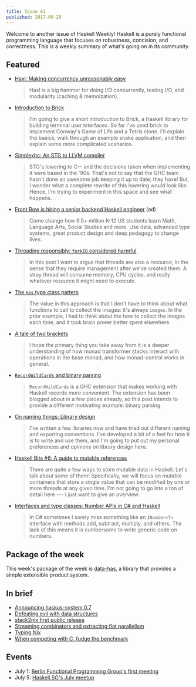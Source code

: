 ```yaml
---
title: Issue 61
published: 2017-06-29
---
```


Welcome to another issue of Haskell Weekly!
Haskell is a purely functional programming language that focuses on robustness, concision, and correctness.
This is a weekly summary of what's going on in its community.

## Featured

-   [Haxl: Making concurrency unreasonably easy](http://events.techcast.com/bigtechday10/Garmisch-1345/)

    > Haxl is a big hammer for doing I/O concurrently, testing I/O, and modularity (caching & memoization).

-   [Introduction to Brick](https://samtay.github.io/articles/brick.html)

    > I'm going to give a short introduction to Brick, a Haskell library for building terminal user interfaces. So far I've used brick to implement Conway's Game of Life and a Tetris clone. I'll explain the basics, walk through an example snake application, and then explain some more complicated scenarios.

-   [Simplexhc: An STG to LLVM compiler](https://pixel-druid.com/blog/announcing-simplexhc/)

    > STG's lowering to C-- and the decisions taken when implementing it were based in the '90s. That's not to say that the GHC team hasn't done an awesome job keeping it up to date; they have! But, I wonder what a complete rewrite of this lowering would look like. Hence, I'm trying to experiment in this space and see what happens.

-   [Front Row is hiring a senior backend Haskell engineer](https://frontrow.workable.com/j/463B843754) (ad)

    > Come change how 6.5+ million K-12 US students learn Math, Language Arts, Social Studies and more. Use data, advanced type systems, great product design and deep pedagogy to change lives.

-   [Threading responsibly: `forkIO` considered harmful](http://mazzo.li/posts/threads-resources.html)

    > In this post I want to argue that threads are also a resource, in the sense that they require management after we've created them. A stray thread will consume memory, CPU cycles, and really whatever resource it might need to execute.

-   [The `Has` type class pattern](https://medium.com/@jonathangfischoff/the-has-type-class-pattern-ca12adab70ae)

    > The value in this approach is that I don't have to think about what functions to call to collect the images: it's always `images`. In the prior example, I had to think about the how to collect the images each time, and it took brain power better spent elsewhere.

-   [A tale of two brackets](https://www.fpcomplete.com/blog/2017/06/tale-of-two-brackets)

    > I hope the primary thing you take away from it is a deeper understanding of how monad transformer stacks interact with operations in the base monad, and how monad-control works in general.

-   [`RecordWildCards` and binary parsing](https://jship.github.io/posts/2017-06-24-record-wildcards-and-binary-parsing.html)

    > `RecordWildCards` is a GHC extension that makes working with Haskell records more convenient. The extension has been blogged about in a few places already, so this post intends to provide a different motivating example: binary parsing.

-   [On naming things: Library design](http://www.parsonsmatt.org/2017/06/23/on_naming_things.html)

    > I've written a few libraries now and have tried out different naming and exporting conventions. I've developed a bit of a feel for how it is to write and use them, and I'm going to put out my personal preferences and opinions on library design here.

-   [Haskell Bits #6: A guide to mutable references](http://www.kovach.me/posts/2017-06-22-mutable-references.html)

    > There are quite a few ways to store mutable data in Haskell. Let's talk about some of them! Specifically, we will focus on mutable containers that store a single value that can be modified by one or more threads at any given time. I'm not going to go into a ton of detail here --- I just want to give an overview.

-   [Interfaces and type classes: Number APIs in C# and Haskell](https://mzabani.wordpress.com/2017/06/22/interfaces-and-typeclasses-number-apis-in-c-and-haskell/)

    > In C# sometimes I sorely miss something like an `INumber<T>` interface with methods add, subtract, multiply, and others. The lack of this means it is cumbersome to write generic code on numbers.

## Package of the week

This week's package of the week is [data-has](https://www.stackage.org/lts-8.20/package/data-has-0.2.1.0),
a library that provides a simple extensible product system.

## In brief

-   [Announcing haskus-system 0.7](http://hsyl20.fr/home/posts/2017-06-29-announcing-haskussystem-07.html)
-   [Defeating evil with data structures](https://mmhaskell.com/blog/2017/6/26/fun-with-data-structures)
-   [stack2nix first public release](https://mailman.science.uu.nl/pipermail/nix-dev/2017-June/024011.html)
-   [Streaming combinators and extracting flat parallelism](https://futhark-lang.org/blog/2017-06-25-futhark-at-pldi.html)
-   [Typing Nix](https://www.tweag.io/posts/2017-05-23-typing-nix.html)
-   [When competing with C, fudge the benchmark](https://medium.com/@n0mad/when-competing-with-c-fudge-the-benchmark-16d3a91b437c)

## Events

-   July 1: [Berlin Functional Programming Group's first meeting](https://www.meetup.com/Berlin-Functional-Programming-Group/events/241040383/)
-   July 5: [Haskell.SG's July meetup](https://www.meetup.com/HASKELL-SG/events/240959693/)
